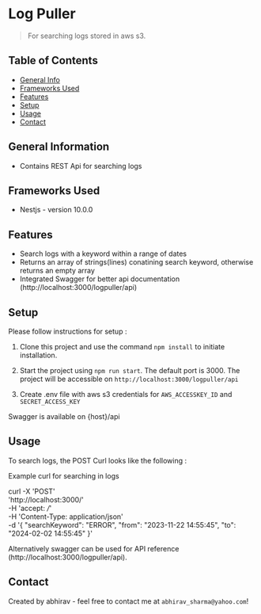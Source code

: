 # Log Puller
> For searching logs stored in aws s3.

## Table of Contents
* [General Info](#general-information)
* [Frameworks Used](#frameworks-used)
* [Features](#features)
* [Setup](#setup)
* [Usage](#usage)
* [Contact](#contact)


## General Information
- Contains REST Api for searching logs


## Frameworks Used
- Nestjs - version 10.0.0

## Features
- Search logs with a keyword within a range of dates
- Returns an array of strings(lines) conatining search keyword, otherwise returns an empty array
- Integrated Swagger for better api documentation (http://localhost:3000/logpuller/api)


## Setup
Please follow instructions for setup :

1. Clone this project and use the command `npm install` to initiate installation.

2. Start the project using `npm run start`. The default port is 3000. The project will be accessible on `http://localhost:3000/logpuller/api`

3. Create .env file with aws s3 credentials for `AWS_ACCESSKEY_ID` and `SECRET_ACCESS_KEY`


Swagger is available on {host}/api

## Usage

To search logs, the POST Curl looks like the following : 

Example curl for searching in logs 

curl -X 'POST' \
  'http://localhost:3000/' \
  -H 'accept: */*' \
  -H 'Content-Type: application/json' \
  -d '{
  "searchKeyword": "ERROR",
  "from": "2023-11-22 14:55:45",
  "to": "2024-02-02 14:55:45"
}'


Alternatively swagger can be used for API reference (http://localhost:3000/logpuller/api).



## Contact
Created by abhirav - feel free to contact me at `abhirav_sharma@yahoo.com`!

